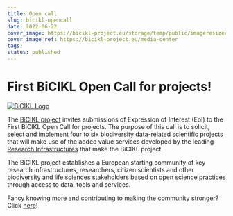```yaml
---
title: Open call
slug: bicikl-opencall
date: 2022-06-22
cover_image: https://bicikl-project.eu/storage/temp/public/imageresizecache/452/530/893/45253089349952016f3070621ef2f863fb80bbae6bdbc85f8ba13f2f67a45da2.jpg
cover_image_ref: https://bicikl-project.eu/media-center
tags: 
status: published
---
```

# First BiCIKL Open Call for projects!
[![BiCIKL Logo](https://static.tdwg.org/sponsors/bicikl_logo_full_mixed_on-black_w600.png)](https://bicikl-project.eu)

The [BiCIKL project](https://bicikl-project.eu/) invites submissions of Expression of Interest (EoI) to the First BiCIKL Open Call for projects. The purpose of this call is to solicit, select and implement four to six biodiversity data-related scientific projects that will make use of the added value services developed by the leading [Research Infrastructures](https://bicikl-project.eu/research-infrastructures) that make the BiCIKL project.  

The BiCIKL project establishes a European starting community of key research infrastructures, researchers, citizen scientists and other biodiversity and life sciences stakeholders based on open science practices through access to data, tools and services.

Fancy knowing more and contributing to making the community stronger? Click [here](https://bicikl-project.eu/open-call-projects)!
